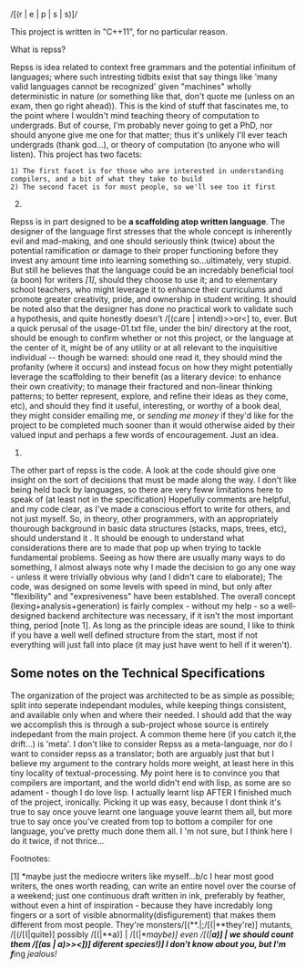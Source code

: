 /[(r | e | p | s | s)]/

This project is written in "C++11", for no particular reason.

What is repss?

  Repss is idea related to context free grammars and the potential infinitum of languages; where such intresting tidbits
  exist that say things like 'many valid languages cannot be recognized' given "machines" wholly deterministic in nature
  (or something like that, don't quote me (unless on an exam, then go right ahead)). This is the kind of stuff that fascinates me,
  to the point where I wouldn't mind teaching theory of computation to undergrads. But of course, I'm probably never going
  to get a PhD, nor should anyone give me one for that matter; thus it's unlikely I'll ever teach undergrads (thank god...),
  or theory of computation (to anyone who will listen). This project has two facets: 

    1) The first facet is for those who are interested in understanding compilers, and a bit of what they take to build
    2) The second facet is for most people, so we'll see too it first
    

  2)
  Repss is in part designed to be **a scaffolding atop written language**. The designer of the language first stresses
  that the whole concept is inherently evil and mad-making, and one should seriously think (twice) about the potential ramification
  or damage to their proper functioning before they invest any amount time into learning something so...ultimately, very stupid.
  But still he believes that the language could be an incredably beneficial tool (a boon) for writers *[1]*, should they choose to use it;
  and to elementary school teachers, who might leverage it to enhance their curriculums and promote greater creativity, pride, and ownership
  in student writing. It should be noted also that the designer has done no practical work to validate such a hypothesis, and quite
  honestly doesn't /[(care | intend)>>or<] to, ever. But a quick perusal of the usage-01.txt file, under the bin/ directory at
  the root, should be enough to confirm whether or not this project, or the language at the center of it, might be of any utility or
  at all relevant to the inquisitive individual -- though be warned: should one read it, they should mind the profanity (where it occurs)
  and instead focus on how they might potentially leverage the scaffolding to their benefit (as a literary device: to enhance their own creativity;
  to manage their fractured and non-linear thinking patterns; to better represent, explore, and refine their ideas as they come, etc), and
  should they find it useful, interesting, or worthy of a book deal, they might consider emailing me, or *sending me money* if they'd 
  like for the project to be completed much sooner than it would otherwise aided by their valued input and perhaps a few words of encouragement. Just an idea.

  
  1)
  The other part of repss is the code. A look at the code should give one insight on the sort of decisions that
  must be made along the way. I don't like being held back by languages, so there are very feww limitations here
  to speak of (at least not in the specification)
  Hopefully comments are helpful, and my code clear, as I've made a conscious effort to write for others, and not
  just myself. So, in theory, other programmers, with an appropriately thourough background in basic data structures
  (stacks, maps, trees, etc), should understand it . It should be enough to understand what considerations there are to
  made that pop up when trying to tackle fundamental problems. Seeing as how there are usually many ways to
  do something, I almost always note why I made the decision to go any one way - unless it were trivially obvious why (and I didn't care to elaborate);
  The code, was designed on some levels with speed in mind, but only after "flexibility" and "expresiveness" have been
  establshed. The overall concept (lexing+analysis+generation) is fairly complex - without my help - so a well-designed
  backend architecture was necessary, if it isn't the most important thing, period [note 1]. As long as the principle ideas
  are sound, I like to think if you have a well well defined structure from the start, most if not everything will just fall
  into place (it may just have went to hell if it weren't). 
  
  Some notes on the Technical Specifications
  ------------------------------------------
  The organization of the project was architected to be as simple as possible; split into seperate independant modules,
  while keeping things consistent, and available only when and where their needed. I should add that the way we accomplish
  this is through a sub-project whose source is entirely indepedant from the main project. A common theme here (if you catch it,the drift...)
  is 'meta'. I don't like to consider Repss as a meta-language, nor do I want to consider repss as a translator; both are arguably just that
  but I believe my argument to the contrary holds more weight, at least here in this tiny locality of textual-processing. My point here is to
  convince you that compilers are important, and the world didn't end with lisp, as some are so adament - though I do love lisp.
  I actually learnt lisp AFTER I finished much of the project, ironically. Picking it up was easy, because I dont think it's true
  to say once youve learnt one language youve learnt them all, but more true to say once you've created from top to bottom a compiler
  for one language, you've pretty much done them all. I 'm not sure, but I think here I do it twice, if not thrice...
  





Footnotes:

[1] *maybe just the mediocre writers like myself...b/c I hear most good writers, the ones worth reading, can write an entire
   novel over the course of a weekend; just one continuous draft written in ink, preferably by feather, without even a hint
   of inspiration - because they have incredably long fingers or a sort of visible abnormality(disfigurement) that makes 
   them different from most people. They're monsters/[(**.|;/[(|**they're)] mutants, /[(/[(|quite)] possibly /[(|**a)] 
   | /[(|**maybe)] even /[(|**a)] | we should count them /[(as | a)>><])] diferent species!)]  I don't know about you, but I'm f***ing *jealous!*




